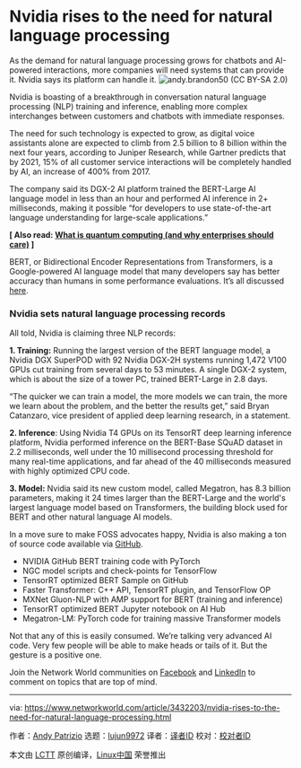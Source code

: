 [#]: collector: (lujun9972)
[#]: translator: ( )
[#]: reviewer: ( )
[#]: publisher: ( )
[#]: url: ( )
[#]: subject: (Nvidia rises to the need for natural language processing)
[#]: via: (https://www.networkworld.com/article/3432203/nvidia-rises-to-the-need-for-natural-language-processing.html)
[#]: author: (Andy Patrizio https://www.networkworld.com/author/Andy-Patrizio/)

Nvidia rises to the need for natural language processing
======
As the demand for natural language processing grows for chatbots and AI-powered interactions, more companies will need systems that can provide it. Nvidia says its platform can handle it.
![andy.brandon50 \(CC BY-SA 2.0\)][1]

Nvidia is boasting of a breakthrough in conversation natural language processing (NLP) training and inference, enabling more complex interchanges between customers and chatbots with immediate responses.

The need for such technology is expected to grow, as digital voice assistants alone are expected to climb from 2.5 billion to 8 billion within the next four years, according to Juniper Research, while Gartner predicts that by 2021, 15% of all customer service interactions will be completely handled by AI, an increase of 400% from 2017.

The company said its DGX-2 AI platform trained the BERT-Large AI language model in less than an hour and performed AI inference in 2+ milliseconds, making it possible “for developers to use state-of-the-art language understanding for large-scale applications.”

**[ Also read: [What is quantum computing (and why enterprises should care)][2] ]**

BERT, or Bidirectional Encoder Representations from Transformers, is a Google-powered AI language model that many developers say has better accuracy than humans in some performance evaluations. It’s all discussed [here][3].

### Nvidia sets natural language processing records

All told, Nvidia is claiming three NLP records:

**1\. Training:** Running the largest version of the BERT language model, a Nvidia DGX SuperPOD with 92 Nvidia DGX-2H systems running 1,472 V100 GPUs cut training from several days to 53 minutes. A single DGX-2 system, which is about the size of a tower PC, trained BERT-Large in 2.8 days.

“The quicker we can train a model, the more models we can train, the more we learn about the problem, and the better the results get,” said Bryan Catanzaro, vice president of applied deep learning research, in a statement.

**2\. Inference**: Using Nvidia T4 GPUs on its TensorRT deep learning inference platform, Nvidia performed inference on the BERT-Base SQuAD dataset in 2.2 milliseconds, well under the 10 millisecond processing threshold for many real-time applications, and far ahead of the 40 milliseconds measured with highly optimized CPU code.

**3\. Model:** Nvidia said its new custom model, called Megatron, has 8.3 billion parameters, making it 24 times larger than the BERT-Large and the world's largest language model based on Transformers, the building block used for BERT and other natural language AI models.

In a move sure to make FOSS advocates happy, Nvidia is also making a ton of source code available via [GitHub][4].

  * NVIDIA GitHub BERT training code with PyTorch
  * NGC model scripts and check-points for TensorFlow
  * TensorRT optimized BERT Sample on GitHub
  * Faster Transformer: C++ API, TensorRT plugin, and TensorFlow OP
  * MXNet Gluon-NLP with AMP support for BERT (training and inference)
  * TensorRT optimized BERT Jupyter notebook on AI Hub
  * Megatron-LM: PyTorch code for training massive Transformer models



Not that any of this is easily consumed. We’re talking very advanced AI code. Very few people will be able to make heads or tails of it. But the gesture is a positive one.

Join the Network World communities on [Facebook][5] and [LinkedIn][6] to comment on topics that are top of mind.

--------------------------------------------------------------------------------

via: https://www.networkworld.com/article/3432203/nvidia-rises-to-the-need-for-natural-language-processing.html

作者：[Andy Patrizio][a]
选题：[lujun9972][b]
译者：[译者ID](https://github.com/译者ID)
校对：[校对者ID](https://github.com/校对者ID)

本文由 [LCTT](https://github.com/LCTT/TranslateProject) 原创编译，[Linux中国](https://linux.cn/) 荣誉推出

[a]: https://www.networkworld.com/author/Andy-Patrizio/
[b]: https://github.com/lujun9972
[1]: https://images.idgesg.net/images/article/2019/04/alphabetic_letters_characters_language_by_andybrandon50_cc_by-sa_2-0_1500x1000-100794409-large.jpg
[2]: https://www.networkworld.com/article/3275367/what-s-quantum-computing-and-why-enterprises-need-to-care.html
[3]: https://medium.com/ai-network/state-of-the-art-ai-solutions-1-google-bert-an-ai-model-that-understands-language-better-than-92c74bb64c
[4]: https://github.com/NVIDIA/TensorRT/tree/release/5.1/demo/BERT/
[5]: https://www.facebook.com/NetworkWorld/
[6]: https://www.linkedin.com/company/network-world
